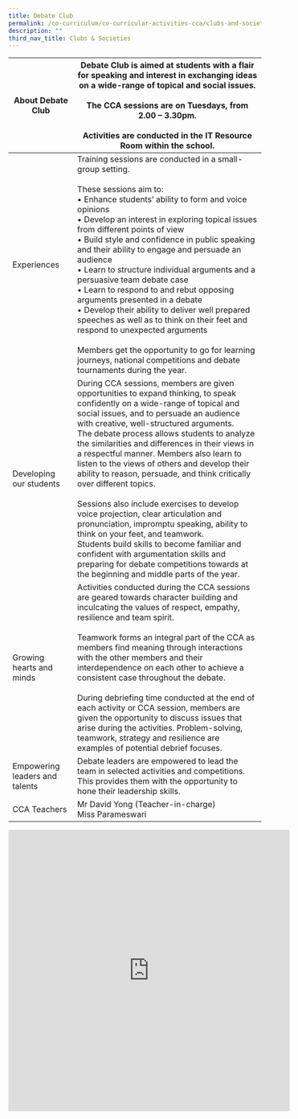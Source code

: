 ```yaml
---
title: Debate Club
permalink: /co-curriculum/co-curricular-activities-cca/clubs-and-societies/debate-club/
description: ""
third_nav_title: Clubs & Societies
---
```

<table class="tg">
<thead>
  <tr>
    <th class="tg-liiy">About Debate Club</th>
    <th class="tg-539o">Debate Club is aimed at students with a flair for speaking and interest in exchanging ideas on a wide-range of topical and social issues.<br><br> The CCA sessions are on Tuesdays, from 2.00 – 3.30pm. <br><br>Activities are conducted in the IT Resource Room within the school.</th>
  </tr>
</thead>
<tbody>
  <tr>
    <td class="tg-liiy">Experiences</td>
    <td class="tg-539o">Training sessions are conducted in a small-group setting.<br><br>These sessions aim to:<br>• Enhance students’ ability to form and voice opinions<br>• Develop an interest in exploring topical issues from different points of view<br>• Build style and confidence in public speaking and their ability to engage and persuade an audience<br>• Learn to structure individual arguments and a persuasive team debate case<br>• Learn to respond to and rebut opposing arguments presented in a debate<br>• Develop their ability to deliver well prepared speeches as well as to think on their feet and respond to unexpected arguments<br><br>Members get the opportunity to go for learning journeys, national competitions and debate tournaments during the year.<br></td>
  </tr>
  <tr>
    <td class="tg-liiy">Developing our students</td>
    <td class="tg-539o">During CCA sessions, members are given opportunities to expand thinking, to speak confidently on a wide-range of topical and social issues, and to persuade an audience with creative, well-structured arguments. <br>The debate process allows students to analyze the similarities and differences in their views in a respectful manner. Members also learn to listen to the views of others and develop their ability to reason, persuade, and think critically over different topics.<br><br>Sessions also include exercises to develop voice projection, clear articulation and pronunciation, impromptu speaking, ability to think on your feet, and teamwork. <br>Students build skills to become familiar and confident with argumentation skills and preparing for debate competitions towards at the beginning and middle parts of the year.<br></td>
  </tr>
  <tr>
    <td class="tg-liiy">Growing hearts and minds</td>
    <td class="tg-539o">Activities conducted during the CCA sessions are geared towards character building and inculcating the values of respect, empathy, resilience and team spirit.<br><br>Teamwork forms an integral part of the CCA as members find meaning through interactions with the other members and their interdependence on each other to achieve a consistent case throughout the debate.<br><br>During debriefing time conducted at the end of each activity or CCA session, members are given the opportunity to discuss issues that arise during the activities. Problem-solving, teamwork, strategy and resilience are examples of potential debrief focuses.<br></td>
  </tr>
  <tr>
    <td class="tg-liiy">Empowering leaders and talents</td>
    <td class="tg-539o">Debate leaders are empowered to lead the team in selected activities and competitions. This provides them with the opportunity to hone their leadership skills.</td>
  </tr>
  <tr>
    <td class="tg-liiy">CCA Teachers</td>
    <td class="tg-539o">Mr David Yong (Teacher-in-charge)<br>Miss Parameswari</td>
  </tr>
</tbody>
</table>


<iframe allowfullscreen="true" height="560" width="560" frameborder="0" src="https://docs.google.com/presentation/d/e/2PACX-1vRGCvrxO6cgEblG0EwBsYAaiNm0OdWb3XPoHnoa7Li0h530Fm8HetUS_BLHGxFNMHGw2lfEff3WSkNF/embed?start=true&amp;loop=true&amp;delayms=3000"></iframe>